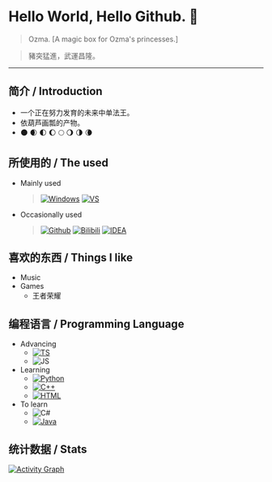 # Hello World, Hello Github. :rainbow:

> Ozma. [A magic box for Ozma's princesses.]

> 豬突猛進，武運昌隆。

------------------------

## 简介 / Introduction
- 一个正在努力发育的未来中单法王。
- 依葫芦画瓢的产物。
- :new_moon: :waxing_crescent_moon: :first_quarter_moon: :waxing_gibbous_moon: :full_moon: :waning_gibbous_moon: :last_quarter_moon: :waning_crescent_moon:

## 所使用的 / The used
  - Mainly used
      > [![Windows](https://img.shields.io/badge/Windows-10-4e9eee?style=flat-square&logo=windows&logoColor=white)](https://www.microsoft.com/windows/windows-10)&nbsp;[![VS](https://img.shields.io/badge/-Visual%20Studio-5C2D91?logo=visualstudio&logoColor=white&style=flat-square)](https://visualstudio.microsoft.com/)&nbsp;

  - Occasionally used
      > [![Github](https://img.shields.io/badge/-GitHub-black?logo=GitHub&style=flat-square)](https://github.com/Catchyou21)&nbsp;[![Bilibili](https://img.shields.io/badge/-Bilibili-fb7299?logo=bilibili&logoColor=white&style=flat-square)](https://space.bilibili.com/297469854)&nbsp;[![IDEA](https://img.shields.io/badge/-IntelliJ%20IDEA-000000?logo=intellijidea&logoColor=white&style=flat-square)](https://www.jetbrains.com/idea/)&nbsp;

## 喜欢的东西 / Things I like
- Music
- Games
  - 王者荣耀

## 编程语言 / Programming Language
- Advancing
  - [![TS](https://img.shields.io/badge/-TypeScript-3178C6?logo=typescript&logoColor=white&style=flat-square)](https://www.typescriptlang.org/)
  - ![JS](https://img.shields.io/badge/-JavaScript-f7df1e?logo=javascript&logoColor=white&style=flat-square)
- Learning
  - [![Python](https://img.shields.io/badge/-Python-3776ab?logo=python&logoColor=white&style=flat-square)](https://www.python.org/)
  - [![C++](https://img.shields.io/badge/-C++-00599c?logo=cplusplus&logoColor=white&style=flat-square)](https://isocpp.org/)
  - [![HTML](https://img.shields.io/badge/-HTML-E34F26?logo=html5&logoColor=white&style=flat-square)](https://html5.org/)
- To learn
  - ![C#](https://img.shields.io/badge/-C%23%20%2F%20C%20Sharp-239120?logo=csharp&logoColor=white&style=flat-square)
  - [![Java](https://img.shields.io/badge/-Java-007396?logo=java&logoColor=white&style=flat-square)](https://developer.oracle.com/java/)

## 统计数据 / Stats
[![Activity Graph](https://activity-graph.herokuapp.com/graph?username=Catchyou21&theme=react-dark)](https://github.com/Catchyou21)
